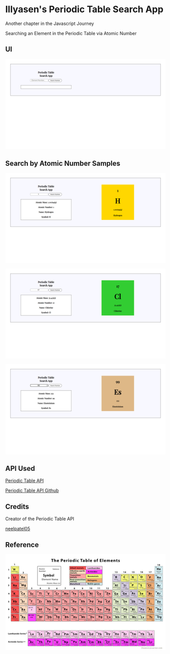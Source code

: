 # Illyasen's Periodic Table Search App

Another chapter in the Javascript Journey

Searching an Element in the Periodic Table via Atomic Number

## UI
![UI](pt1.png)

## Search by Atomic Number Samples
![search-sample1](pt2.png)

![search-sample2](pt3.png)

![search-sample3](pt4.png)

## API Used
[Periodic Table API](https://neelpatel05.pythonanywhere.com/element/atomicnumber?atomicnumber=1)

[Periodic Table API Github](https://github.com/neelpatel05/periodic-table-api)

## Credits

Creator of the Periodic Table API

[neelpatel05](https://github.com/neelpatel05)

## Reference
![Periodic Table](./img/ptable.jpg)


